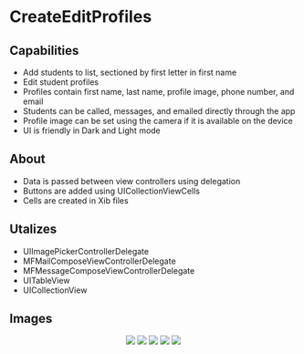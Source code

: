 # CreateEditProfiles

## Capabilities
- Add students to list, sectioned by first letter in first name
- Edit student profiles
- Profiles contain first name, last name, profile image, phone number, and email
- Students can be called, messages, and emailed directly through the app
- Profile image can be set using the camera if it is available on the device
- UI is friendly in Dark and Light mode

## About
- Data is passed between view controllers using delegation
- Buttons are added using UICollectionViewCells
- Cells are created in Xib files

## Utalizes
- UIImagePickerControllerDelegate
- MFMailComposeViewControllerDelegate
- MFMessageComposeViewControllerDelegate
- UITableView
- UICollectionView

## Images

<p align="center">
  <img src="https://github.com/colintmurphy/CreateEditProfiles/blob/main/images/Simulator%20Screen%20Shot%20-%20iPhone%2011%20-%202020-09-19%20at%2022.15.02.png" />
  <img src="https://github.com/colintmurphy/CreateEditProfiles/blob/main/images/Simulator%20Screen%20Shot%20-%20iPhone%2011%20-%202020-09-19%20at%2022.15.08.png" />
  <img src="https://github.com/colintmurphy/CreateEditProfiles/blob/main/images/Simulator%20Screen%20Shot%20-%20iPhone%2011%20-%202020-09-19%20at%2022.15.15.png" />
  <img src="https://github.com/colintmurphy/CreateEditProfiles/blob/main/images/Simulator%20Screen%20Shot%20-%20iPhone%2011%20-%202020-09-19%20at%2022.15.19.png" />
  <img src="https://github.com/colintmurphy/CreateEditProfiles/blob/main/images/Simulator%20Screen%20Shot%20-%20iPhone%2011%20-%202020-09-19%20at%2022.15.40.png" />
</p>
